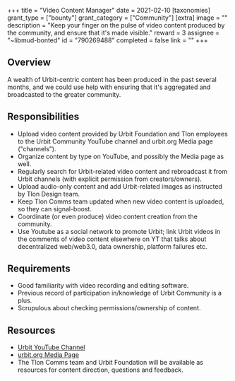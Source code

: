 +++
title = "Video Content Manager"
date = 2021-02-10
[taxonomies]
grant_type = ["bounty"]
grant_category = ["Community"]
[extra]
image = ""
description = "Keep your finger on the pulse of video content produced by the community, and ensure that it's made visible."
reward = 3
assignee = "~libmud-bonted"
id = "790269488"
completed = false
link = ""
+++

## Overview

A wealth of Urbit-centric content has been produced in the past several months, and we could use help with ensuring that it's aggregated and broadcasted to the greater community.

## Responsibilities

- Upload video content provided by Urbit Foundation and Tlon employees to the Urbit Community YouTube channel and urbit.org Media page ("channels").
- Organize content by type on YouTube, and possibly the Media page as well.
- Regularly search for Urbit-related video content and rebroadcast it from Urbit channels (with explicit permission from creators/owners).
- Upload audio-only content and add Urbit-related images as instructed by Tlon Design team.
- Keep Tlon Comms team updated when new video content is uploaded, so they can signal-boost. 
- Coordinate (or even produce) video content creation from the community. 
- Use Youtube as a social network to promote Urbit; link Urbit videos in the comments of video content elsewhere on YT that talks about decentralized web/web3.0, data ownership, platform failures etc. 

## Requirements
- Good familiarity with video recording and editing software.
- Previous record of participation in/knowledge of Urbit Community is a plus. 
- Scrupulous about checking permissions/ownership of content. 

## Resources

- [Urbit YouTube Channel](https://www.youtube.com/channel/UCNYIS9_SktINCC9yqO4CFZw/featured)
- [urbit.org Media Page](https://urbit.org/media/)
- The Tlon Comms team and Urbit Foundation will be available as resources for content direction, questions and feedback.
    
